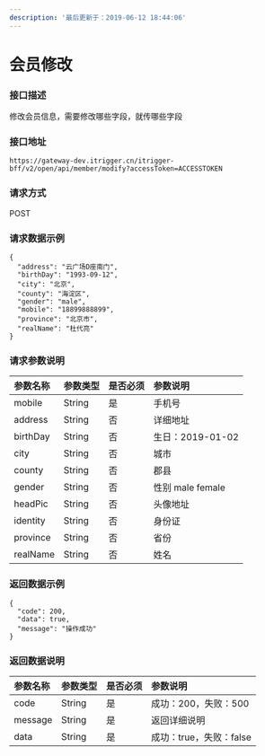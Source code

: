 ```yaml
---
description: '最后更新于：2019-06-12 18:44:06'
---
```


# 会员修改

### 接口描述

修改会员信息，需要修改哪些字段，就传哪些字段

### 接口地址

```text
https://gateway-dev.itrigger.cn/itrigger-bff/v2/open/api/member/modify?accessToken=ACCESSTOKEN
```

### 请求方式

POST

### 请求数据示例

```text
{
  "address": "云广场D座南门",
  "birthDay": "1993-09-12",
  "city": "北京",
  "county": "海淀区",
  "gender": "male",
  "mobile": "18899888899",
  "province": "北京市",
  "realName": "杜代亮"
}
```

### 请求参数说明

| 参数名称 | 参数类型 | 是否必须 | 参数说明 |
| :--- | :--- | :--- | :--- |
| mobile | String | 是 | 手机号 |
| address | String | 否 | 详细地址 |
| birthDay | String | 否 | 生日：2019-01-02 |
| city | String | 否 | 城市 |
| county | String | 否 | 郡县 |
| gender | String | 否 | 性别 male female |
| headPic | String | 否 | 头像地址 |
| identity | String | 否 | 身份证 |
| province | String | 否 | 省份 |
| realName | String | 否 | 姓名 |

### 返回数据示例

```text
{
  "code": 200,
  "data": true,
  "message": "操作成功"
}
```

### 返回数据说明

| 参数名称 | 参数类型 | 是否必须 | 参数说明 |
| :--- | :--- | :--- | :--- |
| code | String | 是 | 成功：200，失败：500 |
| message | String | 是 | 返回详细说明 |
| data | String | 是 | 成功：true，失败：false |

